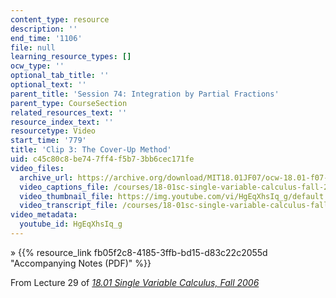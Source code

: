 ```yaml
---
content_type: resource
description: ''
end_time: '1106'
file: null
learning_resource_types: []
ocw_type: ''
optional_tab_title: ''
optional_text: ''
parent_title: 'Session 74: Integration by Partial Fractions'
parent_type: CourseSection
related_resources_text: ''
resource_index_text: ''
resourcetype: Video
start_time: '779'
title: 'Clip 3: The Cover-Up Method'
uid: c45c80c8-be74-7ff4-f5b7-3bb6cec171fe
video_files:
  archive_url: https://archive.org/download/MIT18.01JF07/ocw-18.01-f07-lec29_300k.mp4
  video_captions_file: /courses/18-01sc-single-variable-calculus-fall-2010/97fcc96d1468537c86e0ddad71682c9f_HgEqXhsIq_g.vtt
  video_thumbnail_file: https://img.youtube.com/vi/HgEqXhsIq_g/default.jpg
  video_transcript_file: /courses/18-01sc-single-variable-calculus-fall-2010/0b90cb83079b487dcebc57a2ffb2cbb7_HgEqXhsIq_g.pdf
video_metadata:
  youtube_id: HgEqXhsIq_g
---
```


» {{% resource_link fb05f2c8-4185-3ffb-bd15-d83c22c2055d "Accompanying Notes (PDF)" %}}

From Lecture 29 of [_18.01 Single Variable Calculus, Fall 2006_](/courses/18-01-single-variable-calculus-fall-2006/video_galleries/video-lectures)



